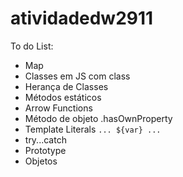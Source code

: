 # atividadedw2911
To do List:
- Map <!--OK -->
- Classes em JS com class <!--OK -->
- Herança de Classes <!--OK -->
- Métodos estáticos <!--OK -->
- Arrow Functions <!--OK -->
- Método de objeto .hasOwnProperty <!--OK -->
- Template Literals `... ${var} ...` <!--OK -->
- try...catch <!--OK -->
- Prototype <!--OK -->
- Objetos <!--OK -->